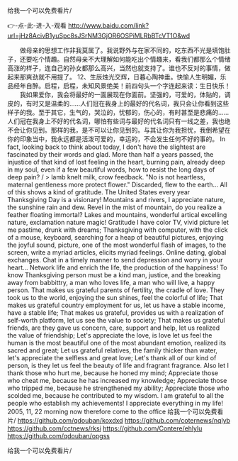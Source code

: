 
给我一个可以免费看片/




👉-点-此-进-入-观看  http://www.baidu.com/link?url=jHz8AcivB1yuSpc8sJSrNM3GjOR6OSPiMLRbBTcVT1O&wd




　　做母亲的思想工作非我莫属了。我说野外与在家不同的，吃东西不光是填饱肚子，还要吃个情趣。自然母亲不大理解如何能吃出个情趣来，看我们都那么个情绪高涨的样子，连自己的孙女都那么高兴，当然也就支持了。谁也不反对的事情，做起来那爽劲就不用提了。
	12、生辰烛光交辉，日暮心陶神垂。快愉人生明媚，乐品经年自醉。启程，启程，未知风景绝美！前四句头一个字连起来读：生日快乐！
　　我如果爱你，我会将最好的一面展现在你面前。坚强的，可爱的，体贴的，调皮的，有时又是温柔的……人们冠在我身上的最好的代名词，我只会让你看到这些样子的我。至于其它，生气的，哭泣的，忧郁的，伤心的，有时甚至是悲痛的……人们冠在我身上不好的代名词，哪怕有些词与最好的代名词只有一线之差，我也绝不会让你见到。那样的我，是不可以让你见到的。与其让你为我担忧，我倒希望在你的印象当中，我永远都是活泼可爱的，幸运的，不会发生任何不好的事的。
In fact, looking back to think about today, I don't have the slightest are fascinated by their words and glad.
More than half a years passed, the injustice of that kind of lost feeling in the heart, burning pain, already deep in my soul, even if a few beautiful words, how to resist the long days of deep pain?
/ > lamb knelt milk, crow feedback.
"No is not heartless, maternal gentleness more protect flower."
Discarded, flew to the earth...
All of this shows a kind of gratitude.
The United States every year Thanksgiving Day is a visionary!
Mountains and rivers, I appreciate nature, the sunshine rain and dew.
Revel in the mist of mountain, do you realize a feather floating immortal?
Lakes and mountains, wonderful artical excelling nature, exclamation nature magic!
Gratitude I have color TV, vivid picture let me pastime, drunk with dreams;
Thanksgiving with computer, with the click of a mouse, keyboard, searching for a heap of beautiful pictures, enjoying the joyful sound, picture, one of the most wonderful flash of images, to the screen, write a myriad articles, elicits myriad feelings.
Online dating, global exchanges.
Chat in a timely manner to send depression and worry in your heart...
Network life and enrich the life, the production of the happiness!
To know Thanksgiving person must be a kind man, justice, and the breaking away from babbittry, a man who loves life, a man who will live, a happy person.
That makes us grateful parents of fertility, the cradle of love.
They took us to the world, enjoying the sun shines, feel the colorful of life;
That makes us grateful country employment for us, let us have a stable income, have a stable life;
That makes us grateful, provides us with a realization of self-worth platform, let us see the value to society;
That makes us grateful friends, are they gave us concern, care, support and help, let us realized the value of friendship;
Let's appreciate the love, is love let us feel the human is the most beautiful one of the most abundant emotion, realized its sacred and great;
Let us grateful relatives, the family thicker than water, let's appreciate the selfless and great love;
Let's thank all of our kind of person, is they let us feel the beauty of life and fragrant fragrance.
Also let I thank those who hurt me, because he honed my mind;
Appreciate those who cheat me, because he has increased my knowledge;
Appreciate those who tripped me, because he strengthened my ability;
Appreciate those who scolded me, because he contributed to my wisdom.
I am grateful to all the people who establish my achievements!
I appreciate everything in my life!
2005, 11, 22 morning now therefore come to the office
给我一个可以免费看片/ https://github.com/qdouban/koxdxd
https://github.com/coternews/nqlyb
https://github.com/cctnews/rksi
https://github.com/Contere/ehlylu
https://github.com/qdouban/opgss





给我一个可以免费看片/
